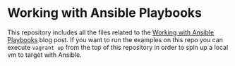 # Working with Ansible Playbooks
This repository includes all the files related to the [Working with Ansible Playbooks](https://spacelift.io/blog/ansible-playbooks) blog post. If you want to run the examples on this repo you can execute `vagrant up` from the top of this repository in order to spin up a local vm to target with Ansible.